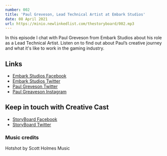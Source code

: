 ```yaml
---
number: 002
title: 'Paul Greveson, Lead Technical Artist at Embark Studios'
date: 08 April 2021
url: https://minio.newlinkedlist.com/thestoryboard/002.mp3
---
```


In this episode I chat with Paul Greveson from Embark Studios about his role as a Lead Technical Artist. Listen on to find out about Paul’s creative journey and what it's like to work in the gaming industry. 

## Links
* [Embark Studios Facebook](https://www.facebook.com/embark.games/)
* [Embark Studios Twitter](https://twitter.com/EmbarkStudios)
* [Paul Greveson Twitter](https://twitter.com/moppius)
* [Paul Greaveson Instagram](https://????/moppius)

## Keep in touch with Creative Cast
* [StoryBoard Facebook](https://www.facebook.com/thestoryboardhub/)
* [StoryBoard Twitter](https://twitter.com/storyboardhub/)

### Music credits
Hotshot by Scott Holmes Music